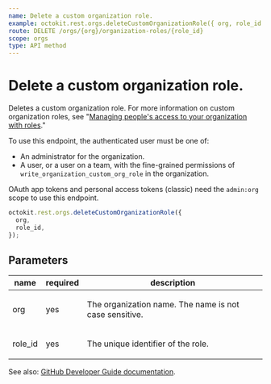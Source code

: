 ```yaml
---
name: Delete a custom organization role.
example: octokit.rest.orgs.deleteCustomOrganizationRole({ org, role_id })
route: DELETE /orgs/{org}/organization-roles/{role_id}
scope: orgs
type: API method
---
```


# Delete a custom organization role.

Deletes a custom organization role. For more information on custom organization roles, see "[Managing people's access to your organization with roles](https://docs.github.com/organizations/managing-peoples-access-to-your-organization-with-roles/about-custom-organization-roles)."

To use this endpoint, the authenticated user must be one of:

- An administrator for the organization.
- A user, or a user on a team, with the fine-grained permissions of `write_organization_custom_org_role` in the organization.

OAuth app tokens and personal access tokens (classic) need the `admin:org` scope to use this endpoint.

```js
octokit.rest.orgs.deleteCustomOrganizationRole({
  org,
  role_id,
});
```

## Parameters

<table>
  <thead>
    <tr>
      <th>name</th>
      <th>required</th>
      <th>description</th>
    </tr>
  </thead>
  <tbody>
    <tr><td>org</td><td>yes</td><td>

The organization name. The name is not case sensitive.

</td></tr>
<tr><td>role_id</td><td>yes</td><td>

The unique identifier of the role.

</td></tr>
  </tbody>
</table>

See also: [GitHub Developer Guide documentation](https://docs.github.com/rest/orgs/organization-roles#delete-a-custom-organization-role).
